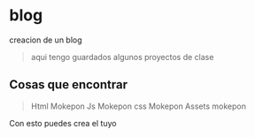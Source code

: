 # blog
creacion de un blog

>aqui tengo guardados algunos proyectos de clase

## Cosas que encontrar

>Html Mokepon
>Js Mokepon
>css Mokepon 
>Assets mokepon


Con esto puedes crea el tuyo